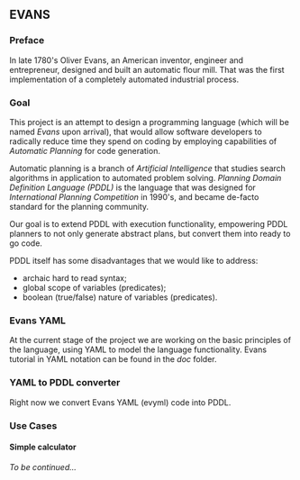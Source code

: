 ## EVANS

### Preface

In late 1780's Oliver Evans, an American inventor, engineer and entrepreneur, designed and built an automatic flour mill. That was the first implementation of a completely automated industrial process.

### Goal
This project is an attempt to design a programming language (which will be named *Evans* upon arrival), that would allow software developers to radically reduce time they spend on coding by employing capabilities of *Automatic Planning* for code generation.

Automatic planning is a branch of *Artificial Intelligence* that studies search algorithms in application to automated problem solving. *Planning Domain Definition Language (PDDL)* is the language that was designed for *International Planning Competition* in 1990's, and became de-facto standard for the planning community.

Our goal is to extend PDDL with execution functionality, empowering PDDL planners to not only generate abstract plans, but convert them into ready to go code.

PDDL itself has some disadvantages that we would like to address:
* archaic hard to read syntax;
* global scope of variables (predicates);
* boolean (true/false) nature of variables (predicates).

### Evans YAML
At the current stage of the project we are working on the basic principles of the language, using YAML to model the language functionality. Evans tutorial in YAML notation can be found in the *doc* folder.

### YAML to PDDL converter
Right now we convert Evans YAML (evyml) code into PDDL.

### Use Cases
#### Simple calculator
*To be continued...*
